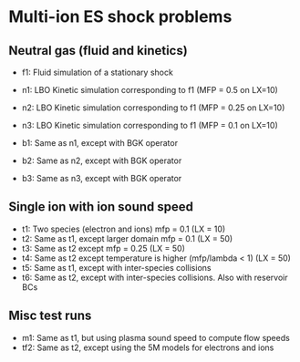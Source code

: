 # Multi-ion ES shock problems

## Neutral gas (fluid and kinetics)

- f1: Fluid simulation of a stationary shock

- n1: LBO Kinetic simulation corresponding to f1 (MFP = 0.5 on LX=10)
- n2: LBO Kinetic simulation corresponding to f1 (MFP = 0.25 on LX=10)
- n3: LBO Kinetic simulation corresponding to f1 (MFP = 0.1 on LX=10)

- b1: Same as n1, except with BGK operator
- b2: Same as n2, except with BGK operator
- b3: Same as n3, except with BGK operator

## Single ion with ion sound speed

- t1: Two species (electron and ions) mfp = 0.1 (LX = 10)
- t2: Same as t1, except larger domain mfp = 0.1 (LX = 50)
- t3: Same as t2 except mfp = 0.25 (LX = 50)
- t4: Same as t2 except temperature is higher (mfp/lambda < 1) (LX = 50)
- t5: Same as t1, except with inter-species collisions
- t6: Same as t2, except with inter-species collisions. Also with reservoir BCs

## Misc test runs

- m1: Same as t1, but using plasma sound speed to compute flow speeds
- tf2: Same as t2, except using the 5M models for electrons and ions